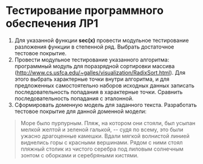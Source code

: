 # Тестирование программного обеспечения ЛР1

1. Для указанной функции <b>sec(x)</b> провести модульное тестирование разложения функции в степенной ряд. Выбрать достаточное тестовое покрытие.
2. Провести модульное тестирование указанного алгоритма: программный модуль для поразрядной сортировки массива (http://www.cs.usfca.edu/~galles/visualization/RadixSort.html).
Для этого выбрать характерные точки внутри алгоритма, и для предложенных самостоятельно наборов исходных данных записать последовательность попадания в характерные точки. Сравнить последовательность попадания с эталонной.
3. Сформировать доменную модель для заданного текста.  Разработать тестовое покрытие для данной доменной модели:
> Море было пурпурным. Пляж, на котором они стояли, был усыпан мелкой желтой и зеленой галькой, -- судя по всему, это были ужасно драгоценные камешки. 
> Вдали мягкой волнистой линией виднелись горы с красными вершинами. 
> Рядом с ними стоял пляжный столик из чистого серебра под лиловым солнечным зонтом с оборками и серебряными кистями.
